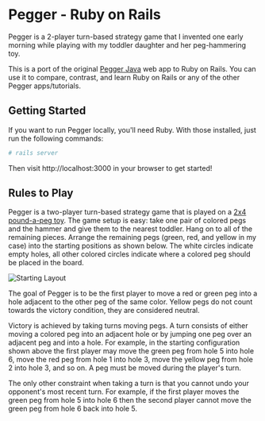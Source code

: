 Pegger - Ruby on Rails
=============================

Pegger is a 2-player turn-based strategy game that I invented one early morning while playing
with my toddler daughter and her peg-hammering toy.

This is a port of the original [Pegger Java](http://pegger.technicalrex.com/) web app to Ruby on Rails. You can use it
to compare, contrast, and learn Ruby on Rails or any of the other Pegger apps/tutorials.

## Getting Started

If you want to run Pegger locally, you'll need Ruby. With those installed, just run the following commands:

```bash
# rails server
```

Then visit http://localhost:3000 in your browser to get started!

## Rules to Play

Pegger is a two-player turn-based strategy game that is played on a
[2x4 pound-a-peg toy](http://amzn.com/B00005LOXV). The game setup is easy: take one pair of
colored pegs and the hammer and give them to the nearest toddler. Hang on to all of the
remaining pieces. Arrange the remaining pegs (green, red, and yellow in my case) into the
starting positions as shown below. The white circles indicate empty holes, all other colored
circles indicate where a colored peg should be placed in the board.

![Starting Layout](http://technicalrex.com/img/posts/pegger/peggerinitialstate.png)

The goal of Pegger is to be the first player to move a red or green peg into a hole adjacent
to the other peg of the same color. Yellow pegs do not count towards the victory condition,
they are considered neutral.

Victory is achieved by taking turns moving pegs. A turn consists of either moving a colored
peg into an adjacent hole or by jumping one peg over an adjacent peg and into a hole. For
example, in the starting configuration shown above the first player may move the green peg
from hole 5 into hole 6, move the red peg from hole 1 into hole 3, move the yellow peg from
hole 2 into hole 3, and so on. A peg must be moved during the player's turn.

The only other constraint when taking a turn is that you cannot undo your opponent's most
recent turn. For example, if the first player moves the green peg from hole 5 into hole 6
then the second player cannot move the green peg from hole 6 back into hole 5.
